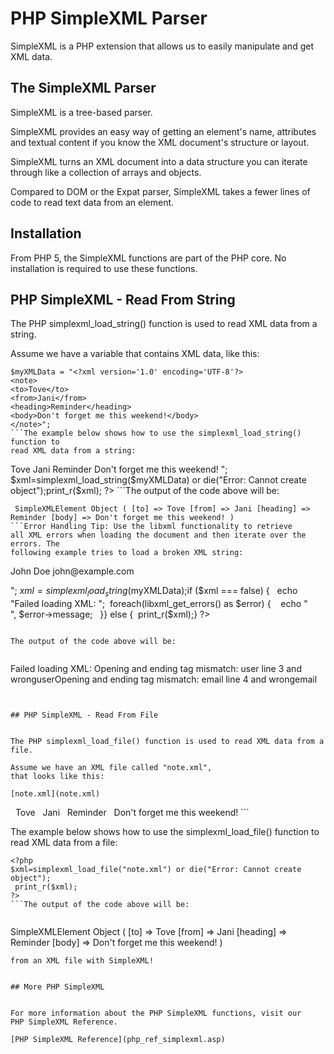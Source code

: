 


# PHP SimpleXML Parser




SimpleXML is a PHP extension that allows us to easily 
manipulate and get XML data.
## The SimpleXML Parser


SimpleXML is a tree-based parser.


SimpleXML provides an easy way of getting an element's name, attributes and textual 
content if you know the XML document's structure or layout.


SimpleXML turns an XML document into a data structure you can iterate through 
like a collection of arrays and objects.


Compared to DOM or the Expat parser, SimpleXML takes a fewer lines of code to 
read text data from an element.
## Installation


From PHP 5, the SimpleXML functions are part of the PHP core. No installation is required to use these functions.
## PHP SimpleXML - Read From String


The PHP simplexml_load_string() function is used to read XML data from a string.

Assume we have a variable that contains XML data, like this:
```
$myXMLData = "<?xml version='1.0' encoding='UTF-8'?>
<note>
<to>Tove</to>
<from>Jani</from>
<heading>Reminder</heading>
<body>Don't forget me this weekend!</body>
</note>";
```The example below shows how to use the simplexml_load_string() function to 
read XML data from a string:

```
<?php$myXMLData ="<?xml version='1.0' encoding='UTF-8'?>
<note>
<to>Tove</to>
<from>Jani</from>
<heading>Reminder</heading>
<body>Don't forget me this weekend!</body>
</note>";
$xml=simplexml_load_string($myXMLData) or die("Error: Cannot create object");print_r($xml);
?>
```The output of the code above will be:


```
 SimpleXMLElement Object ( [to] => Tove [from] => Jani [heading] => Reminder [body] => Don't forget me this weekend! )
```Error Handling Tip: Use the libxml functionality to retrieve 
all XML errors when loading the document and then iterate over the errors. The 
following example tries to load a broken XML string:
```
<?phplibxml_use_internal_errors(true);$myXMLData ="<?xml version='1.0' encoding='UTF-8'?> <document> <user>John Doe</wronguser> <email>john@example.com</wrongemail>
 </document>"; $xml = simplexml_load_string($myXMLData);if ($xml === false) {
    echo "Failed loading XML: ";  foreach(libxml_get_errors() as $error) {    echo "<br>", $error->message;
    }} else {  print_r($xml);}
?>
```

The output of the code above will be:


```
 Failed loading XML: Opening and ending tag mismatch: user line 3 and wronguserOpening and ending tag mismatch: email line 4 and wrongemail
```


## PHP SimpleXML - Read From File


The PHP simplexml_load_file() function is used to read XML data from a file.

Assume we have an XML file called "note.xml", 
that looks like this:

[note.xml](note.xml)

```
<?xml version="1.0" encoding="UTF-8"?>
<note>
 
<to>Tove</to>
 
<from>Jani</from>
 
<heading>Reminder</heading>
 
<body>Don't forget me this weekend!</body>
</note>
```

The example below shows how to use the simplexml_load_file() function to read 
XML data from a file:

```
<?php
$xml=simplexml_load_file("note.xml") or die("Error: Cannot create object");
 print_r($xml);
?>
```The output of the code above will be:


```
 SimpleXMLElement Object ( [to] => Tove [from] => Jani [heading] => Reminder [body] => Don't forget me this weekend! )
```Tip: The next chapter shows how to get/retrieve node values 
from an XML file with SimpleXML!


## More PHP SimpleXML


For more information about the PHP SimpleXML functions, visit our
PHP SimpleXML Reference.

[PHP SimpleXML Reference](php_ref_simplexml.asp)